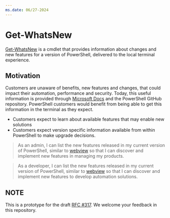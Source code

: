 ```yaml
---
ms.date: 06/27-2024
---
```

# Get-WhatsNew

[Get-WhatsNew][04] is a cmdlet that provides information about changes and new features for a
version of PowerShell, delivered to the local terminal experience.

## Motivation

Customers are unaware of benefits, new features and changes, that could impact their automation,
performance and security. Today, this useful information is provided through [Microsoft Docs][01]
and the PowerShell GitHub repository. PowerShell customers would benefit from being able to get this
information in the terminal as they expect.

- Customers expect to learn about available features that may enable new solutions
- Customers expect version specific information available from within PowerShell to make upgrade
  decisions.

> As an admin,
> I can list the new features released in my current version of PowerShell, similar to [webview][02]
> so that I can discover and implement new features in managing my products.

> As a developer,
> I can list the new features released in my current version of PowerShell, similar to [webview][02]
> so that I can discover and implement new features to develop automation solutions.

## NOTE

This is a prototype for the draft [RFC #317][03]. We welcome your feedback in this repository.

<!-- link references -->
[01]: https://docs.microsoft.com/powershell/scripting/whats-new/what-s-new-in-powershell-70
[02]: https://docs.microsoft.com/powershell/scripting/whats-new/what-s-new-in-powershell-72
[03]: https://github.com/PowerShell/PowerShell-RFC/pull/317
[04]: https://github.com/PowerShell/WhatsNew

